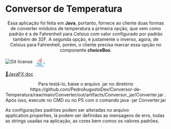 # Conversor de Temperatura

<p align="center">Essa aplicação foi feita em <b>Java</b>, portanto, fornece ao cliente duas formas de converter módulos de temperatura a primeira opção, que vem como padrão é a de Fahrenheit para Celsius com valor configurado por padrão também de 32F. A segunda opção, é justamente o inverso, agora, de Celsius para Fahrenheit, porém, o cliente precisa marcar essa opção no componente <b> choiceBox</b>.
</p>

<img alt="Git license" src="https://img.shields.io/github/license/PedroAugustoDev/Conversor-de-Temperatura">
<img align="center" alt="Java Language" height="30" width="40" src="https://raw.githubusercontent.com/devicons/devicon/master/icons/java/java-original.svg">

<a href="https://openjfx.io/">🔗JavaFX doc</a>

<p align="center">Para testá-lo, baixe o arquivo .jar no diretório https://github.com/PedroAugustoDev/Conversor-de-Temperatura/raw/main/Converter/out/artifacts/Conversor_jar/Converter.jar . Após isso, execute no CMD ou no PS com o comando java -jar Converter.jar</p>


As configurações padrões podem ser alteradas no arquivo application.properties, lá podem ser definidas as mensagens de erro, todas as strings usadas na aplicação, as cores bem comos os valores padrões.
